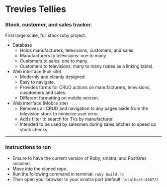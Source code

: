 # Trevies Tellies
### Stock, customer, and sales tracker.
First large scale, full stack ruby project.
  - Database
    * Holds manufacturers, televisions, customers, and sales.
    * Manufacturers to televisions: one to many.
    * Customers to sales: one to many.
    * Customers to televisions: many to many (sales as a linking table).
  - Web interface (Full site)
    * Modernly and cleanly designed.
    * Easy to navigate.
    * Provides forms for CRUD actions on manufacturers, televisions, cusutomers and sales.
    * Different formatting on mobile version.
  - Web interface (Mobile site)
    * Removes all CRUD and navigation to any pages aside from the television stock to minimize user error.
    * Adds filter to search for TVs by manufacturer.
    * Intended to be used by salesmen during sales pitches to speed up stock checks.
    
---

### Instructions to run
  - Ensure to have the current version of Ruby, sinatra, and PostGres installed.
  - Move into the cloned repo.
  - Run the following command in terminal: `ruby build.rb`
  - Then open your browser to your sinatra port (default: `localhost:4567/`)
